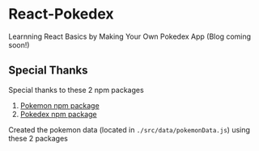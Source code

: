 # React-Pokedex

Learnning React Basics by Making Your Own Pokedex App (Blog coming soon!)

## Special Thanks

Special thanks to these 2 npm packages

1. [Pokemon npm package](https://www.npmjs.com/package/pokemon)
2. [Pokedex npm package](https://www.npmjs.com/package/pokedex)

Created the pokemon data (located in `./src/data/pokemonData.js`) using these 2 packages
